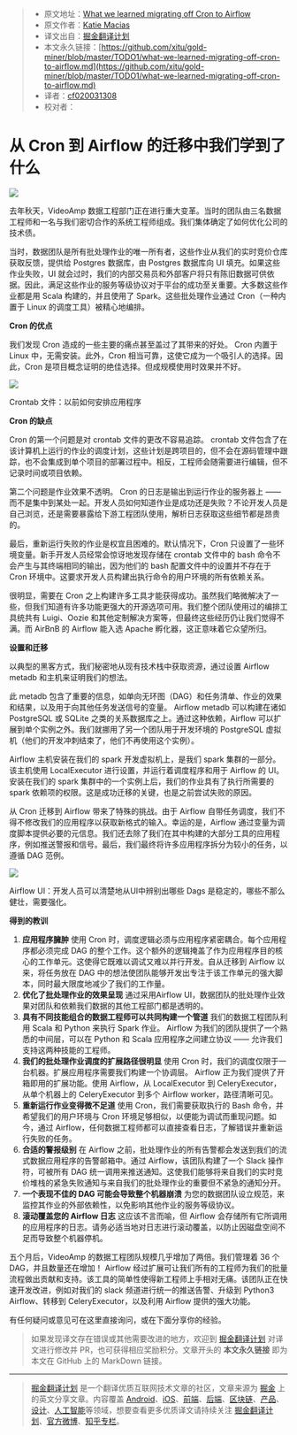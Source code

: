 > * 原文地址：[What we learned migrating off Cron to Airflow](https://medium.com/videoamp/what-we-learned-migrating-off-cron-to-airflow-b391841a0da4)
> * 原文作者：[Katie Macias](https://medium.com/@katiemacias?source=post_header_lockup)
> * 译文出自：[掘金翻译计划](https://github.com/xitu/gold-miner)
> * 本文永久链接：[https://github.com/xitu/gold-miner/blob/master/TODO1/what-we-learned-migrating-off-cron-to-airflow.md](https://github.com/xitu/gold-miner/blob/master/TODO1/what-we-learned-migrating-off-cron-to-airflow.md)
> * 译者：[cf020031308](https://github.com/cf020031308)
> * 校对者：

# 从 Cron 到 Airflow 的迁移中我们学到了什么

![](https://cdn-images-1.medium.com/max/800/1*nK7DJiewFjF4E6F8BdrSMA.png)

去年秋天，VideoAmp 数据工程部门正在进行重大变革。当时的团队由三名数据工程师和一名与我们密切合作的系统工程师组成。我们集体确定了如何优化公司的技术债。

当时，数据团队是所有批处理作业的唯一所有者，这些作业从我们的实时竞价仓库获取反馈，提供给 Postgres 数据库，由 Postgres 数据库向 UI 填充。如果这些作业失败，UI 就会过时，我们的内部交易员和外部客户将只有陈旧数据可供依据。因此，满足这些作业的服务等级协议对于平台的成功至关重要。大多数这些作业都是用 Scala 构建的，并且使用了 Spark。这些批处理作业通过 Cron（一种内置于 Linux 的调度工具）被精心地编排。

**Cron 的优点**

我们发现 Cron 造成的一些主要的痛点甚至盖过了其带来的好处。 Cron 内置于 Linux 中，无需安装。此外，Cron 相当可靠，这使它成为一个吸引人的选择。因此，Cron 是项目概念证明的绝佳选择。但成规模使用时效果并不好。

![](https://cdn-images-1.medium.com/max/800/0*eMxK4MoEOhgJTlQJ.)

Crontab 文件：以前如何安排应用程序

**Cron 的缺点**

Cron 的第一个问题是对 crontab 文件的更改不容易追踪。 crontab 文件包含了在该计算机上运行的作业的调度计划，这些计划是跨项目的，但不会在源码管理中跟踪，也不会集成到单个项目的部署过程中。相反，工程师会随需要进行编辑，但不记录时间或项目依赖。

第二个问题是作业效果不透明。 Cron 的日志是输出到运行作业的服务器上 —— 而不是集中到某处一起。开发人员如何知道作业是成功还是失败？不论开发人员是自己浏览，还是需要暴露给下游工程团队使用，解析日志获取这些细节都是昂贵的。

最后，重新运行失败的作业是权宜且困难的。默认情况下，Cron 只设置了一些环境变量。新手开发人员经常会惊讶地发现存储在 crontab 文件中的 bash 命令不会产生与其终端相同的输出，因为他们的 bash 配置文件中的设置并不存在于 Cron 环境中。这要求开发人员构建出执行命令的用户环境的所有依赖关系。

很明显，需要在 Cron 之上构建许多工具才能获得成功。虽然我们略微解决了一些，但我们知道有许多功能更强大的开源选项可用。我们整个团队使用过的编排工具统共有 Luigi、Oozie 和其他定制解决方案等，但最终这些经历仍让我们觉得不满。而 AirBnB 的 Airflow 能入选 Apache 孵化器，这正意味着它众望所归。

**设置和迁移**

以典型的黑客方式，我们秘密地从现有技术栈中获取资源，通过设置 Airflow metadb 和主机来证明我们的想法。

此 metadb 包含了重要的信息，如单向无环图（DAG）和任务清单、作业的效果和结果，以及用于向其他任务发送信号的变量。 Airflow metadb 可以构建在诸如 PostgreSQL 或 SQLite 之类的关系数据库之上。通过这种依赖，Airflow 可以扩展到单个实例之外。我们就挪用了另一个团队用于开发环境的 PostgreSQL 虚拟机（他们的开发冲刺结束了，他们不再使用这个实例）。

Airflow 主机安装在我们的 spark 开发虚拟机上，是我们 spark 集群的一部分。该主机使用 LocalExecutor 进行设置，并运行着调度程序和用于 Airflow 的 UI。安装在我们的 spark 集群中的一个实例上后，我们的作业具有了执行所需要的 spark 依赖项的权限。这是成功迁移的关键，也是之前尝试失败的原因。

从 Cron 迁移到 Airflow 带来了特殊的挑战。由于 Airflow 自带任务调度，我们不得不修改我们的应用程序以获取新格式的输入。幸运的是，Airflow 通过变量为调度脚本提供必要的元信息。我们还去除了我们在其中构建的大部分工具的应用程序，例如推送警报和信号。最后，我们最终将许多应用程序拆分为较小的任务，以遵循 DAG 范例。

![](https://cdn-images-1.medium.com/max/800/0*tktxAKxxE2x4ZGA-.)

Airflow UI：开发人员可以清楚地从UI中辨别出哪些 Dags 是稳定的，哪些不那么健壮，需要强化。

**得到的教训**

1.  **应用程序臃肿** 使用 Cron 时，调度逻辑必须与应用程序紧密耦合。每个应用程序都必须完成 DAG 的整个工作。这个额外的逻辑掩盖了作为应用程序目的核心的工作单元。这使得它既难以调试又难以并行开发。自从迁移到 Airflow 以来，将任务放在 DAG 中的想法使团队能够开发出专注于该工作单元的强大脚本，同时最大限度地减少了我们的工作量。
2.  **优化了批处理作业的效果呈现** 通过采用Airflow UI，数据团队的批处理作业效果对团队和依赖我们数据的其他工程部门都是透明的。
3.  **具有不同技能组合的数据工程师可以共同构建一个管道** 我们的数据工程团队利用 Scala 和 Python 来执行 Spark 作业。 Airflow 为我们的团队提供了一个熟悉的中间层，可以在 Python 和 Scala 应用程序之间建立协议 —— 允许我们支持这两种技能的工程师。
4.  **我们的批处理作业调度的扩展路径很明显** 使用 Cron 时，我们的调度仅限于一台机器。扩展应用程序需要我们构建一个协调层。 Airflow 正为我们提供了开箱即用的扩展功能。使用 Airflow，从 LocalExecutor 到 CeleryExecutor，从单个机器上的 CeleryExecutor 到多个 Airflow worker，路径清晰可见。
5.  **重新运行作业变得微不足道** 使用 Cron，我们需要获取执行的 Bash 命令，并希望我们的用户环境与 Cron 环境足够相似，以便能为调试而重现问题。如今，通过 Airflow，任何数据工程师都可以直接查看日志，了解错误并重新运行失败的任务。
6.  **合适的警报级别** 在 Airflow 之前，批处理作业的所有告警都会发送到我们的流式数据应用程序的告警邮箱中。通过 Airflow，该团队构建了一个 Slack 操作符，可被所有 DAG 统一调用来推送通知。这使我们能够将来自我们的实时竞价堆栈的紧急失败通知与来自我们的批处理作业的重要但不紧急的通知分开。
7.  **一个表现不佳的 DAG 可能会导致整个机器崩溃** 为您的数据团队设立规范，来监控其作业的外部依赖性，以免影响其他作业的服务等级协议。
8.  **滚动覆盖您的 Airflow 日志** 这应该不言而喻，但 Airflow 会存储所有它所调用的应用程序的日志。请务必适当地对日志进行滚动覆盖，以防止因磁盘空间不足而导致整个机器停机。

五个月后，VideoAmp 的数据工程团队规模几乎增加了两倍。我们管理着 36 个 DAG，并且数量还在增加！ Airflow 经过扩展可让我们所有的工程师为我们的批量流程做出贡献和支持。该工具的简单性使得新工程师上手相对无痛。该团队正在快速开发改进，例如对我们的 slack 频道进行统一的推送告警、升级到 Python3 Airflow、转移到 CeleryExecutor，以及利用 Airflow 提供的强大功能。

有任何疑问或意见可在这里直接询问，或在下面分享你的经验。

> 如果发现译文存在错误或其他需要改进的地方，欢迎到 [掘金翻译计划](https://github.com/xitu/gold-miner) 对译文进行修改并 PR，也可获得相应奖励积分。文章开头的 **本文永久链接** 即为本文在 GitHub 上的 MarkDown 链接。


---

> [掘金翻译计划](https://github.com/xitu/gold-miner) 是一个翻译优质互联网技术文章的社区，文章来源为 [掘金](https://juejin.im) 上的英文分享文章。内容覆盖 [Android](https://github.com/xitu/gold-miner#android)、[iOS](https://github.com/xitu/gold-miner#ios)、[前端](https://github.com/xitu/gold-miner#前端)、[后端](https://github.com/xitu/gold-miner#后端)、[区块链](https://github.com/xitu/gold-miner#区块链)、[产品](https://github.com/xitu/gold-miner#产品)、[设计](https://github.com/xitu/gold-miner#设计)、[人工智能](https://github.com/xitu/gold-miner#人工智能)等领域，想要查看更多优质译文请持续关注 [掘金翻译计划](https://github.com/xitu/gold-miner)、[官方微博](http://weibo.com/juejinfanyi)、[知乎专栏](https://zhuanlan.zhihu.com/juejinfanyi)。